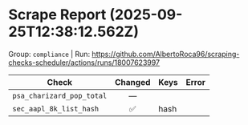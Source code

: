 # Scrape Report (2025-09-25T12:38:12.562Z)

Group: `compliance`  |  Run: https://github.com/AlbertoRoca96/scraping-checks-scheduler/actions/runs/18007623997

| Check | Changed | Keys | Error |
|---|:---:|:--|:--|
| `psa_charizard_pop_total` | — |  |  |
| `sec_aapl_8k_list_hash` | ✅ | hash |  |
